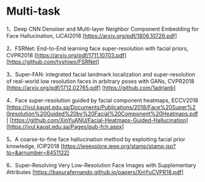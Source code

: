 # Multi-task

1、Deep CNN Denoiser and Multi-layer Neighbor Component Embedding for Face Hallucination, IJCAI2018
[https://arxiv.org/pdf/1806.10726.pdf]

2、FSRNet: End-to-End learning face super-resolution with facial priors, CVPR2018
[https://arxiv.org/pdf/1711.10703.pdf]
[https://github.com/tyshiwo/FSRNet]

3、Super-FAN: integrated facial landmark localization and super-resolution of real-world low resolution faces in arbitrary poses with GANs, CVPR2018
[https://arxiv.org/pdf/1712.02765.pdf] 
[https://github.com/1adrianb]


4、Face super-resolution guided by facial component heatmaps, ECCV2018
[https://ivul.kaust.edu.sa/Documents/Publications/2018/Face%20Super%20resolution%20Guided%20by%20Facial%20Component%20Heatmaps.pdf]
[https://github.com/XinYuANU/Facial-Heatmaps-Guided-Hallucination]
[https://ivul.kaust.edu.sa/Pages/pub-fch.aspx]


5、A coarse-to-fine face hallucination method by exploiting facial prior knowledge, ICIP2018
[https://ieeexplore.ieee.org/stamp/stamp.jsp?tp=&arnumber=8451122]

6、Super-Resolving Very Low-Resolution Face Images with Supplementary Attributes
[https://basurafernando.github.io/papers/XinYuCVPR18.pdf]
